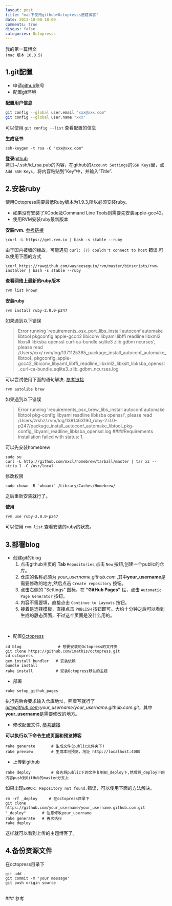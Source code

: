 ```yaml
---
layout: post
title: "mac下使用github+Octopresss搭建博客"
date: 2013-10-08 18:09
comments: true
disqus: false
categories: Octopresss
---
```


我的第一篇博文   
`(mac 版本 10.8.5)`

## 1.git配置
* 申请[github]账号
* 配置git环境  

**配置用户信息**  

``` sh
git config --global user.email "xxx@xxx.com"
git config --global user.name "xxx"
```  
可以使用 ` git config --list ` 查看配置的信息  
<!-- more -->

**生成证书**

```
ssh-keygen -t rsa -C "xxx@xxx.com"
```
**登录**[github]  
拷贝~/.ssh/id_rsa.pub的内容，在github的`Account Settings`的`SSH Keys`里，点`Add SSH Keys`，将内容粘贴到”Key”中，并输入”Title”.
	
## 2.安装ruby
使用Octopress需要最低Ruby版本为1.9.3,所以必须安装ruby。  

* 如果没有安装了XCode及Command Line Tools则需要先安装apple-gcc42。
* 使用RVM安装ruby最新版本  

**安装rvm.** [参考链接](http://stackoverflow.com/questions/3696564/how-to-update-ruby-to-1-9-x-on-mac)

``` text
\curl -L https://get.rvm.io | bash -s stable --ruby
```
由于国内被墙的缘故，可能遇见 `curl: (7) couldn't connect to host` 错误.可以使用下面的方式

```
\curl https://rawgithub.com/wayneeseguin/rvm/master/binscripts/rvm-installer | bash -s stable --ruby
```

**查看网络上最新的ruby版本**
  
``` sh
rvm list known
```

**安装ruby**
	
```
rvm install ruby-2.0.0-p247
```
如果遇到以下错误
   
>Error running 'requirements_osx_port_libs_install autoconf automake libtool pkgconfig apple-gcc42 libiconv libyaml libffi readline libxml2 libxslt libksba openssl curl-ca-bundle sqlite3 zlib gdbm ncurses', please read /Users/xxx/.rvm/log/1371125385_package_install_autoconf_automake_libtool_
pkgconfig_apple-gcc42_libiconv_libyaml_libffi_readline_libxml2_libxslt_libksba_openssl_curl-ca-bundle_sqlite3_zlib_gdbm_ncurses.log

可以尝试使用下面的语句解决. [参考链接](http://stackoverflow.com/questions/17086996/rvm-install-issue-unable-to-execute-port-autoconf)
   
```
rvm autolibs brew
```
如果遇到以下错误
>Error running 'requirements_osx_brew_libs_install autoconf automake libtool pkg-config libyaml readline libksba openssl',
please read /Users/zrshz/.rvm/log/1381463190_ruby-2.0.0-p247/package_install_autoconf_automake_libtool_pkg-config_libyaml_readline_libksba_openssl.log
####Requirements installation failed with status: 1.

可以先安装homebrew

```
sudo su
curl -L http://github.com/mxcl/homebrew/tarball/master | tar xz --strip 1 -C /usr/local
```
修改权限

```
sudo chown -R `whoami` /Library/Caches/Homebrew/
```
之后重新安装就行了。

**使用**
	
```
rvm use ruby-2.0.0-p247
```
可以使用 `rvm list` 查看安装的ruby的状态。
	
## 3.部署blog
* 创建git的blog
	1. 点击github主页的 **Tab** `Repositories`,点击 `New` 按钮,创建一个public的仓库。
	2. 仓库的名称必须为 *your_username.github.com* ,其中**your_username**是需要修改的地方,然后点击 `Create repository` 按钮。
	3. 点击右侧的 ”Settings” 图标，在 **“GitHub Pages”** 栏，点击 `Automatic Page Generator` 按钮。
	4. 内容不需要填，直接点击 `Continue to Layouts` 按钮。
	5. 接着是选择模板，直接点击 `PUBLISH` 按钮即可。大约十分钟之后可以看到生成的静态页面，不过这个页面是没什么用的。  
<br/>

* 配置[Octopress]
	
```
cd blog     		   # 想要安装的Octopress的文件夹
git clone https://github.com/imathis/octopress.git
cd octopress
gem install bundler   # 安装依赖
bundle install 		
rake install          # 安装Octopress默认的主题
```

* 部署

```
rake setup_github_pages
```
执行完后会要求输入仓库地址，照着写就行了*git@github.com:your_username/your_username.github.com.git*，其中**your_username**是需要修改的地方。
	
* 修改配置文件, [参考链接](http://www.cnblogs.com/oec2003/archive/2013/05/31/3109577.html)  
 
**可以执行以下命令生成页面和预览博客**
	
```
rake generate 		# 生成文件(public文件夹下)
rake preview 		# 生成本地预览，地址 http://localhost:4000
```

* 上传到github
	
```
rake deploy 		# 会先将public下的文件复制到_deploy下,然后将_deploy下的内容push到GitHub的master分支上
```
如果出现`ERROR: Repository not found.`错误，可以使用下面的方法解决。
	
```
rm -rf _deploy     # 在octopress目录下
git clone https://github.com/your_username/your_username.github.com.git "_deploy"		# 注意修改your_username
rake generate   # 再次执行
rake deploy		   
```
这样就可以看到上传的主题博客了。

## 4.备份资源文件
在octopress目录下

```
git add .
git commit -m 'your message'
git push origin source
```
	
<br/>
### 参考
 <http://firestudio.cn/blog/2013/01/05/ru-he-tong-guo-github-yu-octopress-lai-da-jian-zi-ji-de-bo-ke/>
 



[github]: https://github.com
[Octopress]: http://octopress.org
 